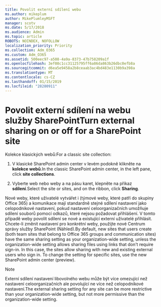 ```yaml
---
title: Povolit externí sdílení webu
ms.author: mikeplum
author: MikePlumleyMSFT
manager: scotv
ms.date: 5/17/2018
ms.audience: Admin
ms.topic: article
ROBOTS: NOINDEX, NOFOLLOW
localization_priority: Priority
ms.collection: Adm_O365
ms.custom: Adm_O365
ms.assetid: 500eec97-a508-4a9a-8373-47b758209a1f
ms.openlocfilehash: 3ef08c1cc31125795ff6a86da863b26dbc0efb8a
ms.sourcegitcommit: d6ea5e9458a2b8ceaab3ac4bd483e1130b9a398a
ms.translationtype: MT
ms.contentlocale: cs-CZ
ms.lasthandoff: 01/15/2019
ms.locfileid: "28280911"
---
```

# <a name="turn-external-sharing-on-or-off-for-a-sharepoint-site"></a><span data-ttu-id="98740-102">Povolit externí sdílení na webu služby SharePoint</span><span class="sxs-lookup"><span data-stu-id="98740-102">Turn external sharing on or off for a SharePoint site</span></span>

<span data-ttu-id="98740-103">Kolekce klasických webů:</span><span class="sxs-lookup"><span data-stu-id="98740-103">For a classic site collection:</span></span>
  
1. <span data-ttu-id="98740-104">V klasické SharePoint admin center v levém podokně klikněte na **kolekce webů**.</span><span class="sxs-lookup"><span data-stu-id="98740-104">In the classic SharePoint admin center, in the left pane, click **site collections**.</span></span>
    
2. <span data-ttu-id="98740-105">Vyberte web nebo weby a na pásu karet, klepněte na příkaz **sdílení**.</span><span class="sxs-lookup"><span data-stu-id="98740-105">Select the site or sites, and on the ribbon, click **Sharing**.</span></span>
    
<span data-ttu-id="98740-p101">Nové weby, které uživatelé vytvářet i (týmové weby, které patří do skupiny Office 365) a komunikace mají standardně stejné sdílení nastavení jako celopodnikové nastavení, pokud nastavení celoorganizačních umožňuje sdílení souborů pomocí odkazů, které nejsou požadovat přihlášení. V tomto případě weby povolit sdílení se nové a existující externí uživatelé přihlásit. Chcete-li změnit nastavení pro konkrétní weby, použijte nové Centrum správy služby SharePoint (Náhled).</span><span class="sxs-lookup"><span data-stu-id="98740-p101">By default, new sites that users create (both team sites that belong to Office 365 groups and communication sites) have the same sharing setting as your organization-wide setting, unless the organization-wide setting allows sharing files using links that don't require sign-in. In this case, the sites allow sharing with new and existing external users who sign in. To change the setting for specific sites, use the new SharePoint admin center (preview).</span></span>
  
> [!NOTE]
> <span data-ttu-id="98740-109">Externí sdílení nastavení libovolného webu může být více omezující než nastavení celoorganizačních ale povolující ne více než celopodnikové nastavení.</span><span class="sxs-lookup"><span data-stu-id="98740-109">The external sharing setting for any site can be more restrictive than your organization-wide setting, but not more permissive than the organization-wide setting.</span></span> 
  


